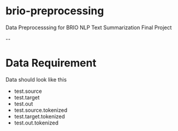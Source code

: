 # brio-preprocessing
Data Preprocesssing for BRIO NLP Text Summarization Final Project

--
# Data Requirement
Data should look like this
- test.source
- test.target
- test.out
- test.source.tokenized
- test.target.tokenized
- test.out.tokenized
